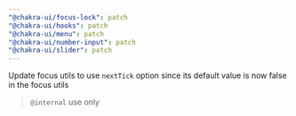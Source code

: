 ```yaml
---
"@chakra-ui/focus-lock": patch
"@chakra-ui/hooks": patch
"@chakra-ui/menu": patch
"@chakra-ui/number-input": patch
"@chakra-ui/slider": patch
---
```


Update focus utils to use `nextTick` option since its default value is now false
in the focus utils

> `@internal` use only
